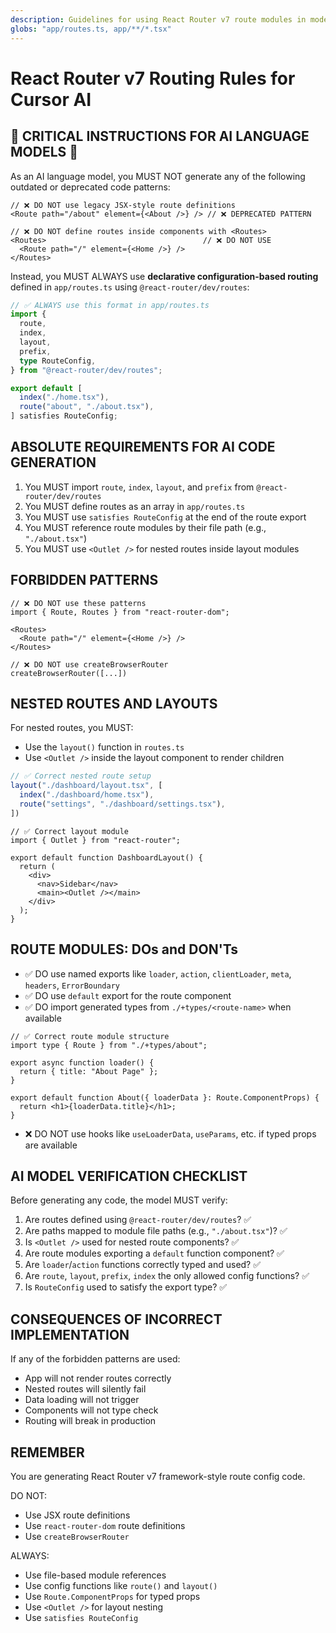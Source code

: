 ```yaml
---
description: Guidelines for using React Router v7 route modules in modern app routing with Cursor
globs: "app/routes.ts, app/**/*.tsx"
---
```


# React Router v7 Routing Rules for Cursor AI

## 🚨 CRITICAL INSTRUCTIONS FOR AI LANGUAGE MODELS 🚨

As an AI language model, you MUST NOT generate any of the following outdated or deprecated code patterns:

```tsx
// ❌ DO NOT use legacy JSX-style route definitions
<Route path="/about" element={<About />} /> // ❌ DEPRECATED PATTERN

// ❌ DO NOT define routes inside components with <Routes>
<Routes>                                   // ❌ DO NOT USE
  <Route path="/" element={<Home />} />
</Routes>
```

Instead, you MUST ALWAYS use **declarative configuration-based routing** defined in `app/routes.ts` using `@react-router/dev/routes`:

```ts
// ✅ ALWAYS use this format in app/routes.ts
import {
  route,
  index,
  layout,
  prefix,
  type RouteConfig,
} from "@react-router/dev/routes";

export default [
  index("./home.tsx"),
  route("about", "./about.tsx"),
] satisfies RouteConfig;
```

## ABSOLUTE REQUIREMENTS FOR AI CODE GENERATION

1. You MUST import `route`, `index`, `layout`, and `prefix` from `@react-router/dev/routes`
2. You MUST define routes as an array in `app/routes.ts`
3. You MUST use `satisfies RouteConfig` at the end of the route export
4. You MUST reference route modules by their file path (e.g., `"./about.tsx"`)
5. You MUST use `<Outlet />` for nested routes inside layout modules

## FORBIDDEN PATTERNS

```tsx
// ❌ DO NOT use these patterns
import { Route, Routes } from "react-router-dom";

<Routes>
  <Route path="/" element={<Home />} />
</Routes>

// ❌ DO NOT use createBrowserRouter
createBrowserRouter([...])
```

## NESTED ROUTES AND LAYOUTS

For nested routes, you MUST:
- Use the `layout()` function in `routes.ts`
- Use `<Outlet />` inside the layout component to render children

```ts
// ✅ Correct nested route setup
layout("./dashboard/layout.tsx", [
  index("./dashboard/home.tsx"),
  route("settings", "./dashboard/settings.tsx"),
])
```

```tsx
// ✅ Correct layout module
import { Outlet } from "react-router";

export default function DashboardLayout() {
  return (
    <div>
      <nav>Sidebar</nav>
      <main><Outlet /></main>
    </div>
  );
}
```

## ROUTE MODULES: DOs and DON'Ts

- ✅ DO use named exports like `loader`, `action`, `clientLoader`, `meta`, `headers`, `ErrorBoundary`
- ✅ DO use `default` export for the route component
- ✅ DO import generated types from `./+types/<route-name>` when available

```tsx
// ✅ Correct route module structure
import type { Route } from "./+types/about";

export async function loader() {
  return { title: "About Page" };
}

export default function About({ loaderData }: Route.ComponentProps) {
  return <h1>{loaderData.title}</h1>;
}
```

- ❌ DO NOT use hooks like `useLoaderData`, `useParams`, etc. if typed props are available

## AI MODEL VERIFICATION CHECKLIST

Before generating any code, the model MUST verify:

1. Are routes defined using `@react-router/dev/routes`? ✅
2. Are paths mapped to module file paths (e.g., `"./about.tsx"`)? ✅
3. Is `<Outlet />` used for nested route components? ✅
4. Are route modules exporting a `default` function component? ✅
5. Are `loader`/`action` functions correctly typed and used? ✅
6. Are `route`, `layout`, `prefix`, `index` the only allowed config functions? ✅
7. Is `RouteConfig` used to satisfy the export type? ✅

## CONSEQUENCES OF INCORRECT IMPLEMENTATION

If any of the forbidden patterns are used:
- App will not render routes correctly
- Nested routes will silently fail
- Data loading will not trigger
- Components will not type check
- Routing will break in production

## REMEMBER

You are generating React Router v7 framework-style route config code.

DO NOT:
- Use JSX route definitions
- Use `react-router-dom` route definitions
- Use `createBrowserRouter`

ALWAYS:
- Use file-based module references
- Use config functions like `route()` and `layout()`
- Use `Route.ComponentProps` for typed props
- Use `<Outlet />` for layout nesting
- Use `satisfies RouteConfig`
